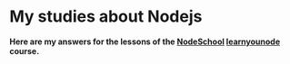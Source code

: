 # My studies about Nodejs

**Here are my answers for the lessons of the [NodeSchool](https://nodeschool.io/) [learnyounode](https://www.github.com/workshopper/learnyounode) course.**